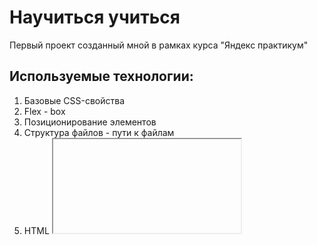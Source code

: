 # Научиться учиться

Первый проект созданный мной в рамках курса "Яндекс практикум"

## Используемые технологии:

1. Базовые CSS-свойства
2. Flex - box
3. Позиционирование элементов
4. Структура файлов - пути к файлам
5. HTML <iframe>
6. Базовые анимации и трансфорамации
7. Методология БЭМ, организация файлов по БЭМ

### В планах:
1. Проверить код на кроссбраузерность и дописать все вендорные префиксы;
2. Задизайнить форму, через которую пользователи смогут отправить комментарии.
